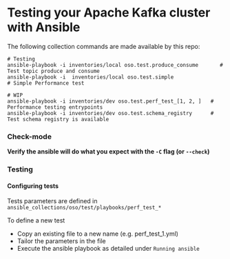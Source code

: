# Testing your Apache Kafka cluster with Ansible

The following collection commands are made available by this repo:
```shell
# Testing
ansible-playbook -i inventories/local oso.test.produce_consume       # Test topic produce and consume
ansible-playbook -i  inventories/local oso.test.simple                # Simple Performance test 

# WIP
ansible-playbook -i inventories/dev oso.test.perf_test_[1, 2, ]   # Performance testing entrypoints
ansible-playbook -i inventories/dev oso.test.schema_registry      # Test schema registry is available
```

### Check-mode
**Verify the ansible will do what you expect with the `-C` flag (or `--check`)**


### Testing
#### Configuring tests
Tests parameters are defined in `ansible_collections/oso/test/playbooks/perf_test_*`

To define a new test
- Copy an existing file to a new name (e.g. perf_test_1.yml)
- Tailor the parameters in the file
- Execute the ansible playbook as detailed under `Running ansible`